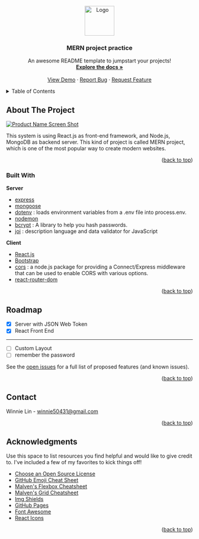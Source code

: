 <div id="top"></div>

<!-- PROJECT LOGO -->
<br />
<div align="center">
  <a href="https://github.com/othneildrew/Best-README-Template">
    <img src="images/logo.png" alt="Logo" width="80" height="80">
  </a>

  <h3 align="center">MERN project practice</h3>

  <p align="center">
    An awesome README template to jumpstart your projects!
    <br />
    <a href="https://github.com/othneildrew/Best-README-Template"><strong>Explore the docs »</strong></a>
    <br />
    <br />
    <a href="https://github.com/othneildrew/Best-README-Template">View Demo</a>
    ·
    <a href="https://github.com/othneildrew/Best-README-Template/issues">Report Bug</a>
    ·
    <a href="https://github.com/othneildrew/Best-README-Template/issues">Request Feature</a>
  </p>
</div>

<!-- TABLE OF CONTENTS -->
<details>
  <summary>Table of Contents</summary>
  <ol>
    <li>
      <a href="#about-the-project">About The Project</a>
      <ul>
        <li><a href="#built-with">Built With</a></li>
      </ul>
    </li>
    </li>
    <li><a href="#roadmap">Roadmap</a></li>
    <li><a href="#contact">Contact</a></li>
    <li><a href="#acknowledgments">Acknowledgments</a></li>
  </ol>
</details>

<!-- ABOUT THE PROJECT -->

## About The Project

[![Product Name Screen Shot][product-screenshot]](https://example.com)

This system is using React.js as front-end framework, and Node.js, MongoDB as backend server. This kind of project is called MERN project, which is one of the most popular way to create modern websites.

<p align="right">(<a href="#top">back to top</a>)</p>

### Built With

**Server**

- [express]()
- [mongoose]()
- [dotenv](https://www.npmjs.com/package/dotenv) : loads environment variables from a .env file into process.env.
- [nodemon]()
- [bcrypt](https://www.npmjs.com/package/bcrypt) : A library to help you hash passwords.
- [joi](https://www.npmjs.com/package/joi) : description language and data validator for JavaScript

**Client**

- [React.js](https://reactjs.org/)
- [Bootstrap](https://getbootstrap.com)
- [cors](https://www.npmjs.com/package/cors) : a node.js package for providing a Connect/Express middleware that can be used to enable CORS with various options.
- [react-router-dom]()

<p align="right">(<a href="#top">back to top</a>)</p>

<!-- ROADMAP -->

## Roadmap

- [x] Server with JSON Web Token
- [x] React Front End

---

- [ ] Custom Layout
- [ ] remember the password

See the [open issues](https://github.com/othneildrew/Best-README-Template/issues) for a full list of proposed features (and known issues).

<p align="right">(<a href="#top">back to top</a>)</p>

<!-- CONTACT -->

## Contact

Winnie Lin - winnie50431@gmail.com

<p align="right">(<a href="#top">back to top</a>)</p>

<!-- ACKNOWLEDGMENTS -->

## Acknowledgments

Use this space to list resources you find helpful and would like to give credit to. I've included a few of my favorites to kick things off!

- [Choose an Open Source License](https://choosealicense.com)
- [GitHub Emoji Cheat Sheet](https://www.webpagefx.com/tools/emoji-cheat-sheet)
- [Malven's Flexbox Cheatsheet](https://flexbox.malven.co/)
- [Malven's Grid Cheatsheet](https://grid.malven.co/)
- [Img Shields](https://shields.io)
- [GitHub Pages](https://pages.github.com)
- [Font Awesome](https://fontawesome.com)
- [React Icons](https://react-icons.github.io/react-icons/search)

<p align="right">(<a href="#top">back to top</a>)</p>

<!-- MARKDOWN LINKS & IMAGES -->
<!-- https://www.markdownguide.org/basic-syntax/#reference-style-links -->

[product-screenshot]: https://i.imgur.com/oO4Fe5k.png
